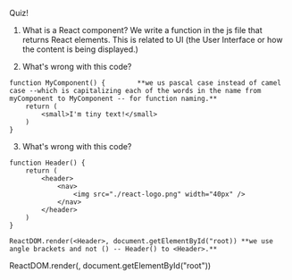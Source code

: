 Quiz!

1. What is a React component?
We write a function in the js file that returns React elements.  This is related to UI (the User Interface or how the content is being displayed.) 

2. What's wrong with this code?
```
function MyComponent() {        **we us pascal case instead of camel case --which is capitalizing each of the words in the name from myComponent to MyComponent -- for function naming.**
    return (
        <small>I'm tiny text!</small>
    )
}
```

3. What's wrong with this code?
```
function Header() {
    return (
        <header>
            <nav>
                <img src="./react-logo.png" width="40px" />
            </nav>
        </header>
    )
}

ReactDOM.render(<Header>, document.getElementById("root)) **we use angle brackets and not () -- Header() to <Header>.**
```

ReactDOM.render(<Page />, document.getElementById("root"))